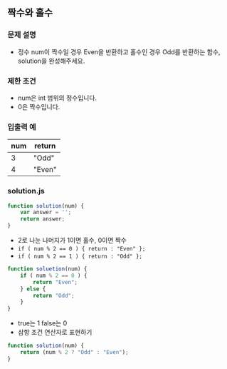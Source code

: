 ## 짝수와 홀수

### 문제 설명
- 정수 num이 짝수일 경우 Even을 반환하고 홀수인 경우 Odd를 반환하는 함수, solution을 완성해주세요.

### 제한 조건
- num은 int 범위의 정수입니다.
- 0은 짝수입니다.

### 입출력 예
num|return
|--|-----|
3|"Odd"
4|"Even"

### solution.js
````javascript
function solution(num) {
    var answer = '';
    return answer;
}
````

- 2로 나눈 나머지가 1이면 홀수, 0이면 짝수
- <code>if ( num % 2 == 0 ) { return : "Even" };</code>
- <code>if ( num % 2 == 1 ) { return : "Odd" };</code>

````javascript
function soluetion(num) {
    if ( num % 2 == 0 ) {
        return "Even";
    } else {
        return "Odd";
    }
}
````
- true는 1 false는 0
- 삼항 조건 연산자로 표현하기

````javascript
function solution(num) {
    return (num % 2 ? "Odd" : "Even");
}
````